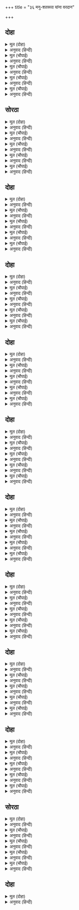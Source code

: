 +++
title = "३६ मनु-शतरूपा यांना वरदान"

+++


## दोहा


<details><summary>मूल (दोहा)</summary>

सो मैं तुम्ह सन कहउँ सबु सुनु मुनीस मन लाइ।  
राम कथा कलि मल हरनि मंगल करनि सुहाइ॥ १४१॥
</details>

<details><summary>अनुवाद (हिन्दी)</summary>

हे मुनीश्वर भरद्वाज, मी ते सर्व तुम्हांला सांगतो. लक्ष देऊन ऐका. श्रीरामांची कथा ही कलियुगातील पापांचे हरण करणारी, कल्याण करणारी आणि फार सुंदर आहे.॥ १४१॥
</details>

<details><summary>मूल (चौपाई)</summary>

स्वायंभू मनु अरु सतरूपा।  
जिन्ह तें भै नरसृष्टि अनूपा॥  
दंपति धरम आचरन नीका।  
अजहुँ गाव श्रुति जिन्ह कै लीका॥
</details>

<details><summary>अनुवाद (हिन्दी)</summary>

स्वायंभुव मनू आणि त्यांची पत्नी शतरूपा, यांच्यापासून मनुष्यांची ही अनुपम सृष्टी निर्माण झाली. या दोघा पति-पत्नींचे धर्म व आचरण हे फार चांगले होते. वेद आजसुद्धा त्यांची प्रशंसा करतात.॥ १॥
</details>

<details><summary>मूल (चौपाई)</summary>

नृप उत्तानपाद सुत तासू।  
ध्रुव हरिभगत भयउ सुत जासू॥  
लघु सुत नाम प्रियब्रत ताही।  
बेद पुरान प्रसंसहिं जाही॥
</details>

<details><summary>अनुवाद (हिन्दी)</summary>

राजा उत्तानपाद त्यांचा पुत्र होता. त्यांचाच पुत्र प्रसिद्ध हरिभक्त ध्रुव झाला. त्या मनूच्या धाकटॺा मुलाचे नाव प्रियव्रत होते. त्याची प्रशंसा वेद आणि पुराणे यांनी केली आहे.॥ २॥
</details>

<details><summary>मूल (चौपाई)</summary>

देवहूति पुनि तासु कुमारी।  
जो मुनि कर्दम कै प्रिय नारी॥  
आदिदेव प्रभु दीनदयाला।  
जठर धरेउ जेहिं कपिल कृपाला॥
</details>

<details><summary>अनुवाद (हिन्दी)</summary>

तसेच देवहूती ही त्या मनूची कन्या होती. ती कर्दम मुनींची आवडती पत्नी होती. तिने आदिदेव, दीनांवर दया करणारे समर्थ व कृपाळू भगवान कपिल यांना गर्भात धारण केले.॥ ३॥
</details>

<details><summary>मूल (चौपाई)</summary>

सांख्य सास्त्र जिन्ह प्रगट बखाना।  
तत्त्व बिचार निपुन भगवाना॥  
तेहिं मनु राज कीन्ह बहु काला।  
प्रभु आयसु सब बिधि प्रतिपाला॥
</details>

<details><summary>अनुवाद (हिन्दी)</summary>

तत्त्वांचा विचार करण्यामध्ये अत्यंत निपुण असलेल्या भगवान कपिल मुनींनी सांख्यशास्त्राचे प्रकट वर्णन केले. स्वायंभुव मनूंनी बराच काळ राज्य केले आणि सर्व प्रकारे भगवंतांच्या आज्ञारूप शास्त्रांच्या मर्यादेचे पालन केले.॥ ४॥
</details>

## सोरठा


<details><summary>मूल (दोहा)</summary>

होइ न बिषय बिराग भवन बसत भा चौथपन।  
हृदयँ बहुत दुख लाग जनम गयउ हरिभगति बिनु॥ १४२॥
</details>

<details><summary>अनुवाद (हिन्दी)</summary>

राजप्रासादात राहाता-राहाता म्हातारपण आले, परंतु विषयांबद्दल वैराग्य होत नव्हते. (असा विचार करून) त्यांच्या मनात अतिशय दुःख झाले की, श्रीहरींच्या भक्तीविना जन्म फुकट गेला.॥ १४२॥
</details>

<details><summary>मूल (चौपाई)</summary>

बरबस राज सुतहि तब दीन्हा।  
नारि समेत गवन बन कीन्हा॥  
तीरथ बर नैमिष बिख्याता।  
अति पुनीत साधक सिधि दाता॥
</details>

<details><summary>अनुवाद (हिन्दी)</summary>

तेव्हा मनूंनी आपल्या मुलाला आग्रहाने राज्य दिले आणि स्वतः पत्नीसह वनगमन केले. अत्यंत पवित्र व साधकांना सिद्धी देणाऱ्या तीर्थांमध्ये श्रेष्ठ असलेले नैमिषारण्य प्रसिद्ध आहे.॥ १॥
</details>

<details><summary>मूल (चौपाई)</summary>

बसहिं तहाँ मुनि सिद्ध समाजा।  
तहँ हियँ हरषि चलेउ मनु राजा॥  
पंथ जात सोहहिं मतिधीरा।  
ग्यान भगति जनु धरें सरीरा॥
</details>

<details><summary>अनुवाद (हिन्दी)</summary>

तेथे मुनींचे व सिद्धांचे समुदाय राहातात. राजा मनू आनंदित मनाने तेथे गेला. ते धीर बुद्धीचे राजा-राणी वाटेने जाताना असे शोभत होते की, जणू ज्ञान आणि भक्ती शरीर धारण करून निघाले आहेत.॥ २॥
</details>

<details><summary>मूल (चौपाई)</summary>

पहुँचे जाइ धेनुमति तीरा।  
हरषि नहाने निरमल नीरा॥  
आए मिलन सिद्ध मुनि ग्यानी।  
धरम धुरंधर नृपरिषि जानी॥
</details>

<details><summary>अनुवाद (हिन्दी)</summary>

(जाता-जाता) ते गोमतीच्या किनारी पोहोचले. त्यांनी आनंदाने निर्मल जळात (पाण्यात) स्नान केले. त्यांना धर्मधुरंधर राजर्षी समजून सिद्ध व ज्ञानी मुनी त्यांना भेटण्यास आले.॥ ३॥
</details>

<details><summary>मूल (चौपाई)</summary>

जहँ जहँ तीरथ रहे सुहाए।  
मुनिन्ह सकल सादर करवाए॥  
कृस सरीर मुनिपट परिधाना।  
सत समाज नित सुनहिं पुराना॥
</details>

<details><summary>अनुवाद (हिन्दी)</summary>

जेथे जेथे सुंदर तीर्थे होती ती सर्व तीर्थे मुनींनी मोठॺा आदराने मनूंना घडविली. त्यांचे शरीर दुर्बल झाले होते. ते मुनींच्यासारखी वल्कले धारण करीत आणि संत मंडळीत बसून नित्य पुराणश्रवण करीत होते.॥ ४॥
</details>

## दोहा


<details><summary>मूल (दोहा)</summary>

द्वादस अच्छर मंत्र पुनि जपहिं सहित अनुराग।  
बासुदेव पद पंकरुह दंपति मन अति लाग॥ १४३॥
</details>

<details><summary>अनुवाद (हिन्दी)</summary>

तसेच द्वादशाक्षरी मंत्र ‘ॐ नमो भगवते वासुदेवाय’ याचा अत्यंत भक्तिभावाने जप करीत असत. भगवान वासुदेवांच्या चरणकमली राजा-राणीचे मन खूप रमले होते.॥ १४३॥
</details>

<details><summary>मूल (चौपाई)</summary>

करहिं अहार साक फल कंदा।  
सुमिरहिं ब्रह्म सच्चिदानंदा॥  
पुनि हरि हेतु करन तप लागे।  
बारि अधार मूल फल त्यागे॥
</details>

<details><summary>अनुवाद (हिन्दी)</summary>

ते पालेभाज्या, फळे व कंदमुळे यांचा आहार घेत आणि सच्चिदानंद ब्रह्माचे स्मरण करीत असत. नंतर ते श्रीहरींसाठी तप करू लागले आणि मुळे-फळे यांचा त्याग करून फक्त पाण्यावर राहू लागले.॥ १॥
</details>

<details><summary>मूल (चौपाई)</summary>

उर अभिलाष निरंतर होई।  
देखिअ नयन परम प्रभु सोई॥  
अगुन अखंड अनंत अनादी।  
जेहि चिंतहिं परमारथबादी॥
</details>

<details><summary>अनुवाद (हिन्दी)</summary>

जे निर्गुण, अखंड, अनादी आहेत आणि ब्रह्मज्ञानी लोक ज्यांचे चिंतन करतात, त्या परम प्रभूंचे आपल्या डोळ्यांनी दर्शन घ्यावे, हीच अभिलाषा त्यांच्या मनात निरंतर होती.॥ २॥
</details>

<details><summary>मूल (चौपाई)</summary>

नेति नेति जेहि बेद निरूपा।  
निजानंद निरुपाधि अनूपा॥  
संभु बिरंचि बिष्नु भगवाना।  
उपजहिं जासु अंस तें नाना॥
</details>

<details><summary>अनुवाद (हिन्दी)</summary>

वेद ज्यांचे ‘नेति नेति’ (हेही नाही, तेही नाही) असे म्हणून निरूपण करतात, जे आनंदस्वरूप, उपाधिरहित आणि अनुपम आहेत, आणि ज्यांच्या अंशाने अनेक शिव, ब्रह्मदेव व भगवान विष्णू प्रकट होतात.॥ ३॥
</details>

<details><summary>मूल (चौपाई)</summary>

ऐसेउ प्रभु सेवक बस अहई।  
भगत हेतु लीलातनु गहई॥  
जौं यह बचन सत्य श्रुति भाषा।  
तौ हमार पूजिहि अभिलाषा॥
</details>

<details><summary>अनुवाद (हिन्दी)</summary>

असे महान प्रभू हे सुद्धा सेवकाच्या अधीन आहेत व भक्तांसाठी (दिव्य) लीला-विग्रह धारण करतात. हे जर वेदांनी सत्य प्रतिपादन केले असेल, तर आमची अभिलाषा नक्की पूर्ण होईल.’॥ ४॥
</details>

## दोहा


<details><summary>मूल (दोहा)</summary>

एहि बिधि बीते बरष षट सहस बारि आहार।  
संबत सप्त सहस्र पुनि रहे समीर अधार॥ १४४॥
</details>

<details><summary>अनुवाद (हिन्दी)</summary>

अशाप्रकारे जलाचा आहार घेत सहा हजार वर्षे निघून गेली. नंतर साठ हजार वर्षे ते वायुभक्षण करून राहिले.॥ १४४॥
</details>

<details><summary>मूल (चौपाई)</summary>

बरष सहस दस त्यागेउ सोऊ।  
ठाढे़ रहे एक पद दोऊ॥  
बिधि हरि हर तप देखि अपारा।  
मनु समीप आए बहु बारा॥
</details>

<details><summary>अनुवाद (हिन्दी)</summary>

त्यानंतर दहा हजार वर्षे त्यांनी वायूचा आहारही सोडला आणि दोघे एका पायावर उभे राहिले. त्यांचे अपार तप पाहून ब्रह्मदेव, विष्णू व शिव हे अनेक वेळा मनूजवळ आले.॥ १॥
</details>

<details><summary>मूल (चौपाई)</summary>

मागहु बर बहु भाँति लोभाए।  
परम धीर नहिं चलहिं चलाए॥  
अस्थिमात्र होइ रहे सरीरा।  
तदपि मनाग मनहिं नहिं पीरा॥
</details>

<details><summary>अनुवाद (हिन्दी)</summary>

त्यांनी त्या दोघांना अनेक प्रकारे प्रलोभन दाखविले आणि वर मागण्यास सांगितले. परंतु ते परम धैर्यवान राजा-राणी आपल्या तपापासून विचलित झाले नाहीत. त्यांचे शरीर हाडांचा सापळाच उरले होते, तरीही त्यांना जराही दुःख नव्हते.॥ २॥
</details>

<details><summary>मूल (चौपाई)</summary>

प्रभु सर्बग्य दास निज जानी।  
गति अनन्य तापस नृप रानी॥  
मागु मागु बरु भै नभ बानी।  
परम गभीर कृपामृत सानी॥
</details>

<details><summary>अनुवाद (हिन्दी)</summary>

सर्वज्ञ प्रभूंनी अनन्य गती (आश्रय) असणाऱ्या त्या तपस्वी राजा-राणी यांना ‘निजदास’ असल्याचे ओळखले. तेव्हा परम गंभीर आणि कृपारूपी अमृताने भरलेली आकाशवाणी झाली की, ‘वर मागा.’॥ ३॥
</details>

<details><summary>मूल (चौपाई)</summary>

मृतक जिआवनि गिरा सुहाई।  
श्रवन रंध्र होइ उर जब आई॥  
हृष्ट पुष्ट तन भए सुहाए।  
मानहुँ अबहिं भवन ते आए॥
</details>

<details><summary>अनुवाद (हिन्दी)</summary>

प्रेतालाही जिवंत करणारी ती सुंदर वाणी कानांच्या छिद्रांतून जेव्हा हृदयात पोहोचली, तेव्हा राजा-राणी यांची शरीरे इतकी सुंदर व हृष्ट-पुष्ट झाली की, जणू नुकतेच ते घरून आले आहेत.॥ ४॥
</details>

## दोहा


<details><summary>मूल (दोहा)</summary>

श्रवन सुधा सम बचन सुनि पुलक प्रफुल्लित गात।  
बोले मनु करि दंडवत प्रेम न हृदयँ समात॥ १४५॥
</details>

<details><summary>अनुवाद (हिन्दी)</summary>

कानांमध्ये अमृतासमान वाटणारे ते शब्द ऐकून त्यांचे शरीर पुलकित आणि प्रफुल्लित झाले. त्यांच्या मनात प्रेम सामावत नव्हते. तेव्हा मनूंनी दंडवत घालून म्हटले,॥ १४५॥
</details>

<details><summary>मूल (चौपाई)</summary>

सुनु सेवक सुरतरु सुरधेनू।  
बिधि हरि हर बंदित पद रेनू॥  
सेवत सुलभ सकल सुखदायक।  
प्रनतपाल सचराचर नायक॥
</details>

<details><summary>अनुवाद (हिन्दी)</summary>

हे प्रभो, ऐका. तुम्ही सेवकांच्यासाठी कल्पवृक्ष आणि कामधेनू आहात. तुमच्या चरण धुळीला ब्रह्मा, विष्णू व शिव हे सुद्धा वंदन करतात. तुमची सेवा करण्यास सुलभ असून तुम्ही सर्वांना सुख देणारे आहात. तुम्ही शरणागताचे रक्षक आणि चराचराचे स्वामी आहात.॥ १॥
</details>

<details><summary>मूल (चौपाई)</summary>

जौं अनाथ हित हम पर नेहू।  
तौ प्रसन्न होइ यह बर देहू॥  
जो सरूप बस सिव मन माहीं।  
जेहिं कारन मुनि जतन कराहीं॥
</details>

<details><summary>अनुवाद (हिन्दी)</summary>

हे अनाथांचे कल्याण करणाऱ्या प्रभो, जर आम्हांवर तुमचे प्रेम असेल, तर प्रसन्न होऊन असा वर द्या की, तुमचे जे स्वरूप शिवांच्या मनात वसते आणि ज्याच्या प्राप्तीसाठी मुनिजन प्रयत्न करीत असतात,॥ २॥
</details>

<details><summary>मूल (चौपाई)</summary>

जो भुसुंडि मन मानस हंसा।  
सगुन अगुन जेहि निगम प्रसंसा॥  
देखहिं हम सो रूप भरि लोचन।  
कृपा करहु प्रनतारति मोचन॥
</details>

<details><summary>अनुवाद (हिन्दी)</summary>

जे काकभुशुंडी ऋषींच्या मनरूपी मानस सरोवरात विहार करणारे हंस आहेत. सगुण आणि निर्गुण म्हणून वेद ज्यांची प्रशंसा करतात, हे शरणागताचे दुःख दूर करणारे प्रभू, ते रूप आम्ही डोळे भरून पाहावे, अशी कृपाकरा.॥ ३॥
</details>

<details><summary>मूल (चौपाई)</summary>

दंपति बचन परम प्रिय लागे।  
मृदुल बिनीत प्रेम रस पागे॥  
भगत बछल प्रभु कृपानिधाना।  
बिस्वबास प्रगटे भगवाना॥
</details>

<details><summary>अनुवाद (हिन्दी)</summary>

राजा-राणीचे हे कोमल, विनययुक्त, प्रेमरसाने ओथंबलेले वचन भगवंतांना फारच आवडले. त्यामुळे भक्तवत्सल, कृपानिधान, संपूर्ण विश्वाचे निवासस्थान सर्वसमर्थ भगवंत प्रगट झाले.॥ ४॥
</details>

## दोहा


<details><summary>मूल (दोहा)</summary>

नील सरोरुह नील मनि नील नीरधर स्याम।  
लाजहिं तन सोभा निरखि कोटि कोटि सत काम॥ १४६॥
</details>

<details><summary>अनुवाद (हिन्दी)</summary>

भगवंतांचे नीलकमल, नीलमणी आणि जलयुक्त निळ्या मेघांप्रमाणे (कोमल, प्रकाशमय आणि सरस) श्यामवर्ण (चिन्मय) शरीराचे सौंदर्य पाहून कोटॺवधी कामदेवसुद्धा लज्जित होत.॥ १४६॥
</details>

<details><summary>मूल (चौपाई)</summary>

सरद मयंक बदन छबि सींवा।  
चारु कपोल चिबुक दर ग्रीवा॥  
अधर अरुन रद सुंदर नासा।  
बिधु कर निकर बिनिंदक हासा॥
</details>

<details><summary>अनुवाद (हिन्दी)</summary>

त्यांचे मुख शरद ऋतुतील पौर्णिमेच्या चंद्रासारखे सौंदर्याची परिसीमा होते. गाल आणि हनुवटी फार सुंदर होते. गळा शंखासारखा त्रिरेखायुक्त-(चढ-उतार असणारा) होता. लाल ओठ, दात आणि नाक फारच सुंदर होते. त्यांचे हास्य चंद्र-किरणांना लाजविणारे होते.॥ १॥
</details>

<details><summary>मूल (चौपाई)</summary>

नव अंबुज अंबक छबि नीकी।  
चितवनि ललित भावँती जी की॥  
भृकुटि मनोज चाप छबि हारी।  
तिलक ललाट पटल दुतिकारी॥
</details>

<details><summary>अनुवाद (हिन्दी)</summary>

नेत्रांचे सौंदर्य ताज्या कमळाप्रमाणे होते. मनोहर दृष्टी अत्यंत सुंदर वाटत होती. कमानदार भुवया कामदेवाच्या धनुष्याची शोभा हरण करणाऱ्या होत्या. ललाटावर प्रकाशमय तिलक होता.॥ २॥
</details>

<details><summary>मूल (चौपाई)</summary>

कुंडल मकर मुकुट सिर भ्राजा।  
कुटिल केस जनु मधुप समाजा॥  
उर श्रीबत्स रुचिर बनमाला।  
पदिक हार भूषन मनिजाला॥
</details>

<details><summary>अनुवाद (हिन्दी)</summary>

कानांमध्ये मकराकृती कुंडले आणि शिरावर मुकुट शोभत होता. कुरळे व काळे केस असे दाट होते की, जणू भ्रमरांच्या झुंडी असाव्यात. हृदयावर श्रीवत्स, सुंदर वनमाला, रत्नजडित हार आणि रत्नांची आभूषणे शोभून दिसत होती.॥ ३॥
</details>

<details><summary>मूल (चौपाई)</summary>

केहरि कंधर चारु जनेऊ।  
बाहु बिभूषन सुंदर तेऊ॥  
करि कर सरिस सुभग भुजदंडा।  
कटि निषंग कर सर कोदंडा॥
</details>

<details><summary>अनुवाद (हिन्दी)</summary>

सिंहासारखी मान होती, सुंदर यज्ञोपवीत होते. भुजांमध्ये घातलेले दागिनेही सुंदर होते. हत्तीच्या सोंडेप्रमाणे सुंदर बाहू होते. कमरेला भाता आणि हातात धनुष्य-बाण शोभत होते.॥ ४॥
</details>

## दोहा


<details><summary>मूल (दोहा)</summary>

तड़ित बिनिंदक पीत पट उदर रेख बर तीनि।  
नाभि मनोहर लेति जनु जमुन भवँर छबि छीनि॥ १४७॥
</details>

<details><summary>अनुवाद (हिन्दी)</summary>

सुवर्ण वर्णाचा प्रकाशमय पीतांबर विद्युल्लतेला लाजविणारा होता. उदरावर सुंदर तीन वळ्या होत्या. यमुनेतील भोवऱ्याचे सौंदर्य हिरावून घेणारी नाभी होती.॥ १४७॥
</details>

<details><summary>मूल (चौपाई)</summary>

पद राजीव बरनि नहिं जाहीं।  
मुनि मन मधुप बसहिं जेन्ह माहीं॥  
बाम भाग सोभति अनुकूला।  
आदिसक्ति छबिनिधि जगमूला॥
</details>

<details><summary>अनुवाद (हिन्दी)</summary>

मुनींचे मनरूपी भ्रमर जिथे रमतात, त्या भगवंतांच्या चरण-कमलांचे वर्णन करता येणे कठीण होते. भगवंतांच्या डाव्या बाजूस, त्यांना नित्य अनुकूल असणारी,शोभेची खाण अशी, जगाची मूलकारणरूप आदिशक्ती जानकी शोभत होती.॥ १॥
</details>

<details><summary>मूल (चौपाई)</summary>

जासु अंस उपजहिं गुनखानी।  
अगनित लच्छि उमा ब्रह्मानी॥  
भृकुटि बिलास जासु जग होई।  
राम बाम दिसि सीता सोई॥
</details>

<details><summary>अनुवाद (हिन्दी)</summary>

जिच्या अंशाने गुणांची खाण असलेल्या अगणित लक्ष्मी, पार्वती आणि ब्रह्माणी (त्रिदेवांच्या शक्ती) उत्पन्न होतात, तसेच जिच्या भुवयांच्या विलासानेच जगताची रचना होते, तीच (भगवंतांची स्वरूपशक्ती) श्रीसीता श्रीरामांच्या वामांगी होती.॥ २॥
</details>

<details><summary>मूल (चौपाई)</summary>

छबिसमुद्र हरि रूप बिलोकी।  
एकटक रहे नयन पट रोकी॥  
चितवहिं सादर रूप अनूपा।  
तृप्ति न मानहिं मनु सतरूपा॥
</details>

<details><summary>अनुवाद (हिन्दी)</summary>

सौंदर्याचे सागर असलेल्या श्रीहरींचे रूप पाहून मनू व शतरूपा यांच्या पापण्या स्तब्ध होऊन एकटक पाहात राहिल्या. ते मोठॺा आदराने ते अनुपम सौंदर्य पाहात होते आणि पाहून त्यांचे मन तृप्त होत नव्हते.॥ ३॥
</details>

<details><summary>मूल (चौपाई)</summary>

हरष बिबस तन दसा भुलानी।  
परे दंड इव गहि पद पानी॥  
सिर परसे प्रभु निज कर कंजा।  
तुरत उठाए करुनापुंजा॥
</details>

<details><summary>अनुवाद (हिन्दी)</summary>

आनंदाच्या अतिरेकामुळे ती दोघे देहभान विसरून गेली. आपल्या हातांनी भगवंतांचे चरण धरून त्यांनी दंडवत लोटांगण घातले. कृपा-राशी प्रभूंनी आपल्या करकमलांनी त्यांच्या मस्तकाला स्पर्श केला आणि त्यांना त्वरित वर उठविले.॥ ४॥
</details>

## दोहा


<details><summary>मूल (दोहा)</summary>

बोले कृपानिधान पुनि अति प्रसन्न मोहि जानि।  
मागहु बर जोइ भाव मन महादानि अनुमानि॥ १४८॥
</details>

<details><summary>अनुवाद (हिन्दी)</summary>

नंतर कृपानिधान भगवान म्हणाले, ‘मी मोठा उदार असून अत्यंत प्रसन्न झालो आहे, म्हणून तुमच्या मनाला वाटेल ते मागा.’॥ १४८॥
</details>

<details><summary>मूल (चौपाई)</summary>

सुनि प्रभु बचन जोरि जुग पानी।  
धरि धीरजु बोली मृदु बानी॥  
नाथ देखि पद कमल तुम्हारे।  
अब पूरे सब काम हमारे॥
</details>

<details><summary>अनुवाद (हिन्दी)</summary>

प्रभूंचे बोलणे ऐकून राजा दोन्ही हात जोडून धैर्यपूर्वक कोमल वाणीने म्हणाला, ‘हे नाथ! तुमच्या चरण-कमलांच्या दर्शनाने आता आमचे सर्व मनोरथ पूर्ण झाले आहेत.॥ १॥
</details>

<details><summary>मूल (चौपाई)</summary>

एक लालसा बड़ि उर माहीं।  
सुगम अगम कहि जाति सो नाहीं॥  
तुम्हहि देत अति सुगम गोसाईं।  
अगम लाग मोहि निज कृपनाईं॥
</details>

<details><summary>अनुवाद (हिन्दी)</summary>

तरीही मनात एक मोठी लालसा आहे. ती पूर्ण होणे सोपीही आहे आणि कठीणही आहे, त्यामुळे बोलून दाखविता येत नाही. हे स्वामी, ती पूर्ण करणे तुम्हांला सहज शक्य आहे, परंतु मला स्वतःच्या दैन्यामुळे ती फार कठीण वाटते.॥ २॥
</details>

<details><summary>मूल (चौपाई)</summary>

जथा दरिद्र बिबुधतरु पाई।  
बहु संपति मागत सकुचाई॥  
तासु प्रभाउ जान नहिं सोई।  
तथा हृदयँ मम संसय होई॥
</details>

<details><summary>अनुवाद (हिन्दी)</summary>

ज्याप्रमाणे एखादा दरिद्री कल्पवृक्ष मिळाल्यावरही अधिक द्रव्य मागण्यास संकोच करतो, कारण तो कल्पवृक्षाचा प्रभाव जाणत नाही, त्याप्रमाणेच माझ्या मनात संशय येत आहे.॥ ३॥
</details>

<details><summary>मूल (चौपाई)</summary>

सो तुम्ह जानहु अंतरजामी।  
पुरवहु मोर मनोरथ स्वामी॥  
सकुच बिहाइ मागु नृप मोही।  
मोरें नहिं अदेय कछु तोही॥
</details>

<details><summary>अनुवाद (हिन्दी)</summary>

हे स्वामी, तुम्ही अंतर्यामी आहात, म्हणून तुम्ही माझे मनोगत जाणताच. तरी ते पूर्ण करा.’ (भगवंत म्हणाले,) ‘हे राजा, निःसंकोचपणे माझ्याकडे माग. तुला देता येणार नाही, असे काहीही माझ्यापाशी नाही.’॥ ४॥
</details>

## दोहा


<details><summary>मूल (दोहा)</summary>

दानि सिरोमनि कृपानिधि नाथ कहउँ सतिभाउ।  
चाहउँ तुम्हहि समान सुत प्रभु सन कवन दुराउ॥ १४९॥
</details>

<details><summary>अनुवाद (हिन्दी)</summary>

(राजा म्हणाला,) ‘हे दानशूर शिरोमणी, हे कृपानिधान! हे नाथा, मी मनातले खरेखुरे सांगतो की, मला तुमच्यासारखा पुत्र हवा. आपल्यापासून काय लपवायचे?’॥ १४९॥
</details>

<details><summary>मूल (चौपाई)</summary>

देखि प्रीति सुनि बचन अमोले।  
एवमस्तु करुनानिधि बोले॥  
आपु सरिस खोजौं कहँ जाई।  
नृप तव तनय होब मैं आई॥
</details>

<details><summary>अनुवाद (हिन्दी)</summary>

राजाचे प्रेम पाहून आणि त्याचे अमोल बोल ऐकून करुणानिधान भगवान म्हणाले, ‘ठीक आहे. हे राजन, मी स्वतःसारखा दुसरा कुठे जाऊन शोधू? म्हणून मी स्वतःच तुमचा पुत्र होईन.’ं॥ १॥
</details>

<details><summary>मूल (चौपाई)</summary>

सतरूपहि बिलोकि कर जोरें।  
देबि मागु बरु जो रुचि तोरें॥  
जो बरु नाथ चतुर नृप मागा।  
सोइ कृपाल मोहि अति प्रिय लागा॥
</details>

<details><summary>अनुवाद (हिन्दी)</summary>

शतरूपेने हात जोडलेले पाहून भगवंत म्हणाले, ‘हे देवी, तुझी जी इच्छा असेल ती मागून घे.’ शतरूपा म्हणाली, ‘हे नाथ, चतुर राजांनी जो वर मागितला आहे, हे कृपाळू, तोच मला अतिशय आवडला.॥ २॥
</details>

<details><summary>मूल (चौपाई)</summary>

प्रभु परंतु सुठि होति ढिठाई।  
जदपि भगत हित तुम्हहि सोहाई॥  
तुम्ह ब्रह्मादि जनक जग स्वामी।  
ब्रह्म सकल उर अंतरजामी॥
</details>

<details><summary>अनुवाद (हिन्दी)</summary>

परंतु हे प्रभू, (आमच्याकडून) थोडा अतिरेक होत आहे. तरीही भक्तांचे हित करणारे हे प्रभू, तुम्हांला हे आमचे धार्ष्ट्य बरेच वाटत आहे. तुम्ही ब्रह्मदेव इत्यादींचे पिता, जगाचे स्वामी आणि सर्वांचे मन जाणणारे ब्रह्म आहात.॥ ३॥
</details>

<details><summary>मूल (चौपाई)</summary>

अस समुझत मन संसय होई।  
कहा जो प्रभु प्रवान पुनि सोई॥  
जे निज भगत नाथ तव अहहीं।  
जो सुख पावहिं जो गति लहहीं॥
</details>

<details><summary>अनुवाद (हिन्दी)</summary>

असे असल्यामुळे मनात संदेह येतो, तरीही प्रभूंनी जे म्हटले तेच प्रमाण होय. (मी तर असे मागते की,) हे नाथ, तुमचे जे भक्त आहेत, ते जे (अलौकिक) अखंड सुख प्राप्त करतात आणि त्यांना जी परम गती मिळते,॥ ४॥
</details>

## दोहा


<details><summary>मूल (दोहा)</summary>

सोइ सुख सोइ गति सोइ भगति सोइ निज चरन सनेहु।  
सोइ बिबेक सोइ रहनि प्रभु हमहि कृपा करि देहु॥ १५०॥
</details>

<details><summary>अनुवाद (हिन्दी)</summary>

हे प्रभो, तेच सुख, तीच गती, तीच भक्ती, तुमच्या चरणीचे तेच प्रेम, तेच ज्ञान आणि तीच राहाणी कृपा करून आम्हांला द्या.’॥ १५०॥
</details>

<details><summary>मूल (चौपाई)</summary>

सुनि मृदु गूढ़ रुचिर बर रचना।  
कृपासिंधु बोले मृदु बचना॥  
जो कछु रुचि तुम्हरे मन माहीं।  
मैं सो दीन्ह सब संसय नाहीं॥
</details>

<details><summary>अनुवाद (हिन्दी)</summary>

(राणीची) कोमल, गूढ आणि मनोहर अशी उत्कृष्ट वाणी ऐकून कृपासागर भगवान कोमल शब्दांत म्हणाले, ‘तुझ्या मनात जी काही इच्छा आहे, ती सर्व मी पूर्ण केली, यात कोणताही संशय बाळगू नकोस.॥ १॥
</details>

<details><summary>मूल (चौपाई)</summary>

मातु बिबेक अलौकिक तोरें।  
कबहुँ न मिटिहि अनुग्रह मोरें॥  
बंदि चरन मनु कहेउ बहोरी।  
अवर एक बिनती प्रभु मोरी॥
</details>

<details><summary>अनुवाद (हिन्दी)</summary>

हे माते, माझ्या कृपेने तुझे अलौकिक ज्ञान कधी नष्ट होणार नाही.’ तेव्हा मनूने भगवंतांच्या चरणांना वंदन करून म्हटले, ‘हे प्रभो, माझी आणखी एक विनंती आहे.॥ २॥
</details>

<details><summary>मूल (चौपाई)</summary>

सुत बिषइक तव पद रति होऊ।  
मोहि बड़ मूढ़ कहै किन कोऊ॥  
मनि बिनु फनि जिमि जल बिनु मीना।  
मम जीवन तिमि तुम्हहि अधीना॥
</details>

<details><summary>अनुवाद (हिन्दी)</summary>

जसे पुत्रावर पित्याचे प्रेम असते, तसेच माझे तुमच्या चरणी प्रेम राहो. (याबद्दल) मला कोणीही कितीही मूर्ख समजेना का! ज्याप्रमाणे मण्याविना साप व पाण्याविना मासोळी (राहू शकत नाही) त्याप्रमाणे माझे जीवन तुमच्या विना न राहो.’॥ ३॥
</details>

<details><summary>मूल (चौपाई)</summary>

अस बरु मागि चरन गहि रहेऊ।  
एवमस्तु करुनानिधि कहेऊ॥  
अब तुम्ह मम अनुसासन मानी।  
बसहु जाइ सुरपति रजधानी॥
</details>

<details><summary>अनुवाद (हिन्दी)</summary>

असा वर मागून राजाने भगवंतांचे चरण धरले. तेव्हा दयानिधान भगवंत म्हणाले, ‘असेच होवो. आता तुम्ही माझ्या आज्ञेने देवराज इंद्राच्या राजधानीत (अमरावतीत) जाऊन राहा.॥ ४॥
</details>

## सोरठा


<details><summary>मूल (दोहा)</summary>

तहँ करि भोग बिसाल तात गएँ कछु काल पुनि।  
होइहहु अवध भुआल तब मैं होब तुम्हार सुत॥ १५१॥
</details>

<details><summary>अनुवाद (हिन्दी)</summary>

हे राजा, तेथे स्वर्गात पुष्कळसे भोग भोगल्यावर व काही काळ लोटल्यावर तू अयोध्येचा राजा होशील, तेव्हा मी तुझा पुत्र होईन.॥ १५१॥
</details>

<details><summary>मूल (चौपाई)</summary>

इच्छामय नरबेष सँवारें।  
होइहउँ प्रगट निकेत तुम्हारें॥  
अंसन्ह सहित देह धरि ताता।  
करिहउँ चरित भगत सुखदाता॥
</details>

<details><summary>अनुवाद (हिन्दी)</summary>

स्वेच्छानिर्मित मनुष्यरूप घेऊन मी तुझ्या घरी प्रकट होईन. हे राजा,मी आपल्या अंशांसह देह धरून भक्तांना सुख देणारी लीला करीन.॥ १॥
</details>

<details><summary>मूल (चौपाई)</summary>

जे सुनि सादर नर बड़भागी।  
भव तरिहहिं ममता मद त्यागी॥  
आदिसक्ति जेहिं जग उपजाया।  
सोउ अवतरिहि मोरि यह माया॥
</details>

<details><summary>अनुवाद (हिन्दी)</summary>

मोठे भाग्यशाली मनुष्य आदराने जी चरित्रे ऐकून ममता आणि मद यांचा त्याग करून भवसागर तरून जातील. जग उत्पन्न करणारी आदिशक्ती ही माझी (स्वरूपभूत) मायासुद्धा अवतार घेईल.॥ २॥
</details>

<details><summary>मूल (चौपाई)</summary>

पुरउब मैं अभिलाष तुम्हारा।  
सत्य सत्य पन सत्य हमारा॥  
पुनि पुनि अस कहि कृपानिधाना।  
अंतरधान भए भगवाना॥
</details>

<details><summary>अनुवाद (हिन्दी)</summary>

अशा प्रकारे मी तुझी अभिलाषा पूर्ण करीन. हे माझे वचन त्रिवार सत्य आहे’, असे म्हणून कृपानिधान भगवंत अंतर्धान पावले.॥ ३॥
</details>

<details><summary>मूल (चौपाई)</summary>

दंपति उर धरि भगत कृपाला।  
तेहिं आश्रम निवसे कछु काला॥  
समय पाइ तनु तजि अनयासा।  
जाइ कीन्ह अमरावति बासा॥
</details>

<details><summary>अनुवाद (हिन्दी)</summary>

ते राजा-राणी भक्तांवर कृपा करणाऱ्या भगवंतांना हृदयात धारण करून काही काळ आश्रमात राहिले. नंतर यथासमय त्यांनी सहजपणे यातनेविना शरीर सोडले आणि इंद्र्राच्या अमरावतीत जाऊन वास केला.॥ ४॥
</details>

## दोहा


<details><summary>मूल (दोहा)</summary>

यह इतिहास पुनीत अति उमहि कही बृषकेतु।  
भरद्वाज सुनु अपर पुनि राम जनम कर हेतु॥ १५२॥
</details>

<details><summary>अनुवाद (हिन्दी)</summary>

(याज्ञवल्क्य म्हणतात—) ‘हे भरद्वाज, हा अत्यंत पवित्र इतिहास शिवांनी पार्वतीला सांगितला होता. आता श्रीरामांनी अवतार घेण्याचे दुसरे कारण ऐका.॥ १५२॥
</details>
